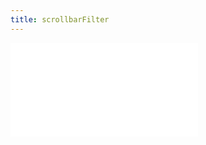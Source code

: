 ```yaml
---
title: scrollbarFilter
---
```


<embed src="@/docs/spec/interaction/scrollbarFilter.zh.md"></embed>
